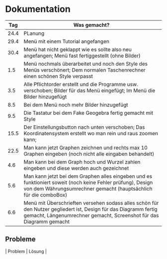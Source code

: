 # Dokumentation
| Tag  | Was gemacht?                                                                                                                  |
| ---- | ----------------------------------------------------------------------------------------------------------------------------- |
| 24.4 | PLanung                                                                                                                       |
| 29.4 | Menü mit einem Tutorial angefangen                                                                                            |
| 30.4 | Menü hat nicht geklappt wie es sollte also neu angefangen; Menü fast fertiggestellt (ohne Bilder)                             |
| 1.5  | Menü nochmals überarbeitet und noch den Style des Menüs verschönert; Dem normalen Taschenrechner einen schönen Style verpasst |
| 3.5  | Alle Pflichtorder erstellt und die Programme usw. verschoben; Bilder für das Menü eingefügt; Im Menü die Bilder hinzugefügt   |
| 8.5  | Bei dem Menü noch mehr Bilder hinzugefügt                                                                                     |
| 9.5  | Die Tastatur bei dem Fake Geogebra fertig gemacht mit Style                                                                   |
| 15.5 | Der Einstellungsbutton nach unten verschoben; Das Koordinatensystem erstellt wo man rein und raus zoomen kann;                |
| 22.5 | Man kann jetzt Graphen zeichnen und rechts max 10 Graphen eingeben (noch nicht alle eingaben behandelt)                       |
| 4.6  | Man kann bei dem Graph hoch und Wurzel zahlen eingeben und diese werden auch gezeichnet                                       |
| 5.6  | Man kann jetzt bei dem Graphen alles eingeben und es funktioniert soweit (noch keine Fehler prüfung), Design von dem Währungsumrechner gemacht (hauptsächlich für die comboBox) |
| 6.6  | Menü mit Überschrieften versehen sodass alles schön für den Nutzer gegliedert ist, Design für das Diagramm fertig gemacht, Längenumrechner gemacht, Screenshot für das Diagramm gemacht|


## Probleme
| Problem | Lösung |

